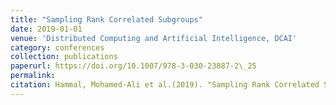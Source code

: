 ```yaml
---
title: "Sampling Rank Correlated Subgroups"
date: 2019-01-01
venue: 'Distributed Computing and Artificial Intelligence, DCAI'
category: conferences
collection: publications
paperurl: https://doi.org/10.1007/978-3-030-23887-2\_25
permalink: 
citation: Hammal, Mohamed-Ali et al.(2019). "Sampling Rank Correlated Subgroups". Distributed Computing and Artificial Intelligence, DCAI.
---
```

